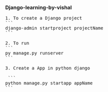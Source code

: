 ### Django-learning-by-vishal

<pre>
1. To create a Django project
```
django-admin startproject projectName
```

2. To run 
```
py manage.py runserver
```

3. Create a App in python django

 ```
python manage.py startapp appName
```


</pre>
